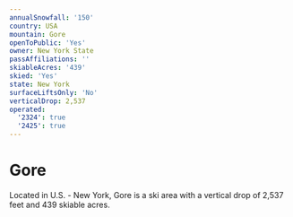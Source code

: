 ```yaml
---
annualSnowfall: '150'
country: USA
mountain: Gore
openToPublic: 'Yes'
owner: New York State
passAffiliations: ''
skiableAcres: '439'
skied: 'Yes'
state: New York
surfaceLiftsOnly: 'No'
verticalDrop: 2,537
operated:
  '2324': true
  '2425': true
---
```



# Gore

Located in U.S. - New York, Gore is a ski area with a vertical drop of 2,537 feet and 439 skiable acres.
